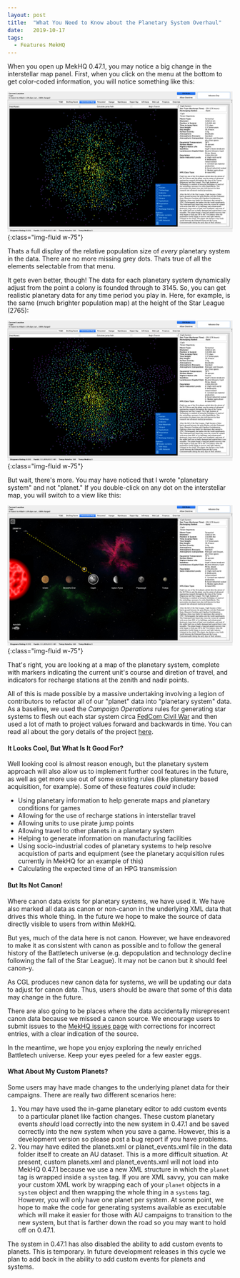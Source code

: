 ```yaml
---
layout: post
title:  "What You Need to Know about the Planetary System Overhaul"
date:   2019-10-17
tags:
  - Features MekHQ
---
```


When you open up MekHQ 0.47.1, you may notice a big change in the interstellar map panel. First, when you click on the menu at the bottom to get color-coded information, you will notice something like this:

![population view](/assets/images/planetary_system/pop_now.png){:class="img-fluid w-75"}

Thats a full display of the relative population size of *every* planetary system in the data. There are no more missing grey dots. Thats true of all the elements selectable from that menu.

It gets even better, though! The data for each planetary system dynamically adjust from the point a colony is founded through to 3145. So, you can get realistic planetary data for any time period you play in. Here, for example, is the same (much brighter population map) at the height of the Star League (2765):

![population view in 2765](/assets/images/planetary_system/pop_2765.png){:class="img-fluid w-75"}

But wait, there's more. You may have noticed that I wrote "planetary system" and not "planet." If you double-click on any dot on the interstellar map, you will switch to a view like this:

![planetary system view](/assets/images/planetary_system/planetary_system_view.png){:class="img-fluid w-75"}

That's right, you are looking at a map of the planetary system, complete with markers indicating the current unit's course and diretion of travel, and indicators for recharge stations at the zenith and nadir points.

All of this is made possible by a massive undertaking involving a legion of contributors to refactor all of our "planet" data into "planetary system" data. As a baseline, we used the *Campaign Operations* rules for generating star systems to flesh out each star system circa [FedCom Civil War](https://www.sarna.net/wiki/FedCom_Civil_War) and then used a lot of math to project values forward and backwards in time. You can read all about the gory details of the project [here](https://github.com/AaronGullickson/system_generation).

#### It Looks Cool, But What Is It Good For?

Well looking cool is almost reason enough, but the planetary system approach will also allow us to implement further cool features in the future, as well as get more use out of some existing rules (like planetary based acquisition, for example). Some of these features *could* include:

* Using planetary information to help generate maps and planetary conditions for games
* Allowing for the use of recharge stations in interstellar travel
* Allowing units to use pirate jump points
* Allowing travel to other planets in a planetary system
* Helping to generate information on manufacturing facilities
* Using socio-industrial codes of planetary systems to help resolve acquistion of parts and equipment (see the planetary acquisition rules currently in MekHQ for an example of this)
* Calculating the expected time of an HPG transmission

#### But Its Not Canon!

Where canon data exists for planetary systems, we have used it. We have also marked all data as canon or non-canon in the underlying XML data that drives this whole thing. In the future we hope to make the source of data directly visible to users from within MekHQ.

But yes, much of the data here is not canon. However, we have endeavored to make it as consistent with canon as possible and to follow the general history of the Battletech universe (e.g. depopulation and technology decline following the fall of the Star League). It may not be canon but it should feel canon-y.

As CGL produces new canon data for systems, we will be updating our data to adjust for canon data. Thus, users should be aware that some of this data may change in the future.

There are also going to be places where the data accidentally misrepresent canon data because we missed a canon source. We encourage users to submit issues to the [MekHQ issues page](https://github.com/MegaMek/mekhq/issues) with corrections for incorrect entries, with a clear indication of the source.

In the meantime, we hope you enjoy exploring the newly enriched Battletech universe. Keep your eyes peeled for a few easter eggs.

#### What About My Custom Planets?

Some users may have made changes to the underlying planet data for their campaigns. There are really two different scenarios here:

1. You may have used the in-game planetary editor to add custom events to a particular planet like faction changes. These custom planetary events *should* load correctly into the new system in 0.47.1 and be saved correctly into the new system when you save a game. However, this is a development version so please post a bug report if you have problems.
2. You may have edited the planets.xml or planet_events.xml file in the data folder itself to create an AU dataset. This is a more difficult situation. At present, custom planets.xml and planet_events.xml will not load into MekHQ 0.47.1 because we use a new XML structure in which the `planet` tag is wrapped inside a `system` tag. If you are XML savvy, you can make your custom XML work by wrapping each of your `planet` objects in a `system` object and then wrapping the whole thing in a `systems` tag. However, you will only have one planet per system. At some point, we hope to make the code for generating systems available as executable which will make it easier for those with AU campaigns to transition to the new system, but that is farther down the road so you may want to hold off on 0.47.1.

The system in 0.47.1 has also disabled the ability to add custom events to planets. This is temporary. In future development releases in this cycle we plan to add back in the ability to add custom events for planets and systems. 

